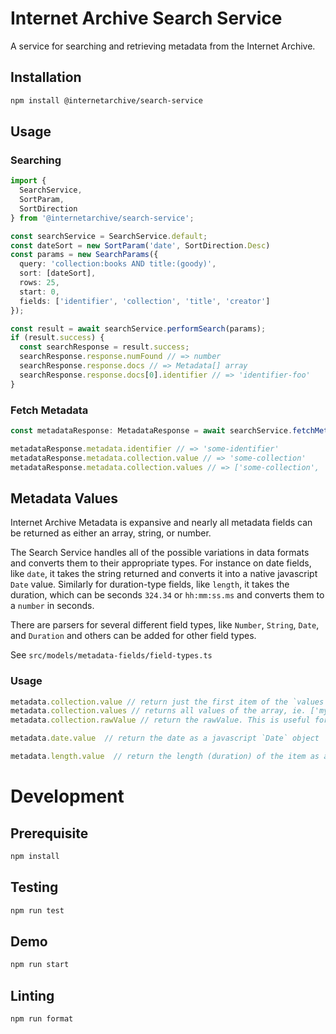 # Internet Archive Search Service

A service for searching and retrieving metadata from the Internet Archive.

## Installation
```bash
npm install @internetarchive/search-service
```

## Usage

### Searching
```ts
import {
  SearchService,
  SortParam,
  SortDirection
} from '@internetarchive/search-service';

const searchService = SearchService.default;
const dateSort = new SortParam('date', SortDirection.Desc)
const params = new SearchParams({
  query: 'collection:books AND title:(goody)',
  sort: [dateSort],
  rows: 25,
  start: 0,
  fields: ['identifier', 'collection', 'title', 'creator']
});

const result = await searchService.performSearch(params);
if (result.success) {
  const searchResponse = result.success;
  searchResponse.response.numFound // => number
  searchResponse.response.docs // => Metadata[] array
  searchResponse.response.docs[0].identifier // => 'identifier-foo'
}
```

### Fetch Metadata

```ts
const metadataResponse: MetadataResponse = await searchService.fetchMetadata('some-identifier');

metadataResponse.metadata.identifier // => 'some-identifier'
metadataResponse.metadata.collection.value // => 'some-collection'
metadataResponse.metadata.collection.values // => ['some-collection', 'another-collection', 'more-collections']
```

## Metadata Values

Internet Archive Metadata is expansive and nearly all metadata fields can be returned as either an array, string, or number.

The Search Service handles all of the possible variations in data formats and converts them to their appropriate types. For instance on date fields, like `date`, it takes the string returned and converts it into a native javascript `Date` value. Similarly for duration-type fields, like `length`, it takes the duration, which can be seconds `324.34` or `hh:mm:ss.ms` and converts them to a `number` in seconds.

There are parsers for several different field types, like `Number`, `String`, `Date`, and `Duration` and others can be added for other field types.

See `src/models/metadata-fields/field-types.ts`

### Usage

```ts
metadata.collection.value // return just the first item of the `values` array, ie. 'my-collection'
metadata.collection.values // returns all values of the array, ie. ['my-collection', 'other-collection']
metadata.collection.rawValue // return the rawValue. This is useful for inspecting the raw response received.

metadata.date.value  // return the date as a javascript `Date` object

metadata.length.value  // return the length (duration) of the item as a number of seconds, can be in the format "hh:mm:ss" or decimal seconds
```

# Development

## Prerequisite
```bash
npm install
```

## Testing
```bash
npm run test
```

## Demo
```bash
npm run start
```

## Linting
```bash
npm run format
```
